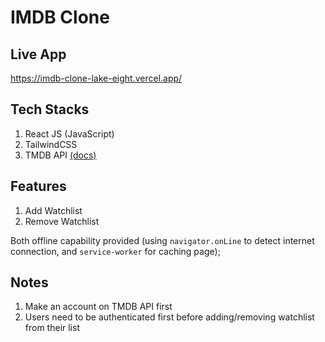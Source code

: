 # IMDB Clone

## Live App
https://imdb-clone-lake-eight.vercel.app/

## Tech Stacks

 1. React JS (JavaScript)
 2. TailwindCSS
 3. TMDB API [(docs)](https://developer.themoviedb.org/docs)

## Features

 1. Add Watchlist
 2. Remove Watchlist

Both offline capability provided (using `navigator.onLine` to detect internet connection, and `service-worker` for caching page);

## Notes

 1. Make an account on TMDB API first
 2. Users need to be authenticated first before adding/removing watchlist from their list

